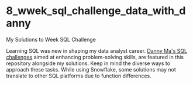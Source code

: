 # 8_wwek_sql_challenge_data_with_danny
My Solutions to Week SQL Challenge

Learning SQL was new in shaping my data analyst career. [Danny Ma's SQL challenges](https://8weeksqlchallenge.com/) aimed at enhancing problem-solving skills, are featured in this repository alongside my solutions. Keep in mind the diverse ways to approach these tasks. While using Snowflake, some solutions may not translate to other SQL platforms due to function differences.


